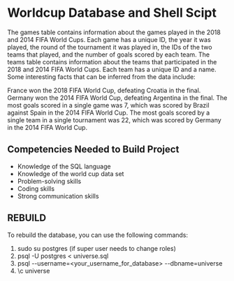 # Worldcup Database and Shell Scipt
The games table contains information about the games played in the 2018 and 2014 FIFA World Cups. Each game has a unique ID, the year it was played, the round of the tournament it was played in, the IDs of the two teams that played, and the number of goals scored by each team.
The teams table contains information about the teams that participated in the 2018 and 2014 FIFA World Cups. Each team has a unique ID and a name.
Some interesting facts that can be inferred from the data include:

France won the 2018 FIFA World Cup, defeating Croatia in the final.
Germany won the 2014 FIFA World Cup, defeating Argentina in the final.
The most goals scored in a single game was 7, which was scored by Brazil against Spain in the 2014 FIFA World Cup.
The most goals scored by a single team in a single tournament was 22, which was scored by Germany in the 2014 FIFA World Cup.


## Competencies Needed to Build Project

- Knowledge of the SQL language
- Knowledge of the world cup data set
- Problem-solving skills
- Coding skills
- Strong communication skills

## REBUILD

To rebuild the database, you can use the following commands:

1. sudo su postgres (if super user needs to change roles)
2. psql -U postgres < universe.sql
3. psql --username=<your_username_for_database> --dbname=universe
4. \c universe
